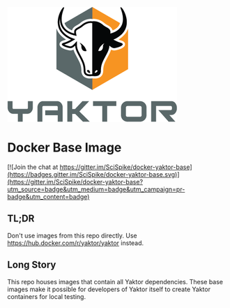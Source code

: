 [![yaktor image](yaktor.png)](http://yaktor.io)


# Docker Base Image

[![Join the chat at https://gitter.im/SciSpike/docker-yaktor-base](https://badges.gitter.im/SciSpike/docker-yaktor-base.svg)](https://gitter.im/SciSpike/docker-yaktor-base?utm_source=badge&utm_medium=badge&utm_campaign=pr-badge&utm_content=badge)

## TL;DR

Don't use images from this repo directly.
Use https://hub.docker.com/r/yaktor/yaktor instead.

## Long Story

This repo houses images that contain all Yaktor dependencies.  These base
images make it possible for developers of Yaktor itself to create Yaktor
containers for local testing.
